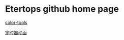 # Etertops github home page

[color-tools](https://etertops.github.io/color-tools/)

[定时器动画](https://etertops.github.io/timer-animation.html)
